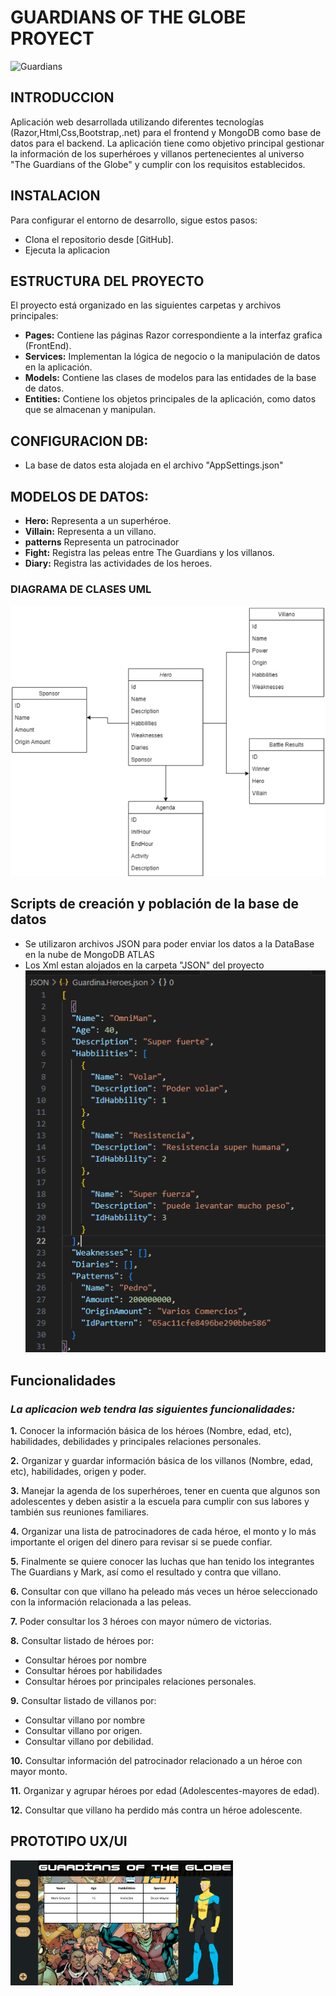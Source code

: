 # **GUARDIANS OF THE GLOBE PROYECT**
![Guardians]( https://imagecomics.com/legacy_images/blog_images/335834916022825.jpg)

## **INTRODUCCION**
Aplicación web desarrollada utilizando diferentes tecnologías (Razor,Html,Css,Bootstrap,.net) para el frontend y MongoDB como base de datos para el backend. La aplicación tiene como objetivo principal gestionar la información de los superhéroes y villanos pertenecientes al universo "The Guardians of the Globe" y cumplir con los requisitos establecidos.

## **INSTALACION**
Para configurar el entorno de desarrollo, sigue estos pasos:

- Clona el repositorio desde [GitHub].
- Ejecuta la aplicacion

## **ESTRUCTURA DEL PROYECTO**
El proyecto está organizado en las siguientes carpetas y archivos principales:
- **Pages:** Contiene las páginas Razor correspondiente a la interfaz grafica (FrontEnd).
- **Services:** Implementan la lógica de negocio o la manipulación de datos en la aplicación. 
- **Models:** Contiene las clases de modelos para las entidades de la base de datos.
- **Entities:** Contiene los objetos principales de la aplicación, como datos que se almacenan y manipulan.

## **CONFIGURACION DB:**
- La base de datos esta alojada en el archivo "AppSettings.json"

## **MODELOS DE DATOS:**
- **Hero:** Representa a un superhéroe.
- **Villain:** Representa a un villano.
- **patterns** Representa un patrocinador
- **Fight:** Registra las peleas entre The Guardians y los villanos.
- **Diary:** Registra las actividades de los heroes.

### DIAGRAMA DE CLASES UML
![Guardians]( https://github.com/sebas000007/GuardiansOfTheGlobeProyect/blob/main/Images/ClassDiagram.png?raw=true)

## Scripts de creación y población de la base de datos
- Se utilizaron archivos JSON para poder enviar los datos a la DataBase en la nube de MongoDB ATLAS
- Los Xml estan alojados en la carpeta "JSON" del proyecto
![Json]( https://github.com/sebas000007/GuardiansOfTheGlobeProyect/blob/main/Images/JsonExample.PNG?raw=true)


## **Funcionalidades**
### *La aplicacion web tendra las siguientes funcionalidades:*

**1.** Conocer la información básica de los héroes (Nombre, edad, etc), habilidades, debilidades
  y principales relaciones personales.

**2.** Organizar y guardar información básica de los villanos (Nombre, edad, etc), habilidades,
  origen y poder.

**3.** Manejar la agenda de los superhéroes, tener en cuenta que algunos son adolescentes y
  deben asistir a la escuela para cumplir con sus labores y también sus reuniones familiares.

**4.** Organizar una lista de patrocinadores de cada héroe, el monto y lo más importante el
origen del dinero para revisar si se puede confiar.

**5.** Finalmente se quiere conocer las luchas que han tenido los integrantes The Guardians y
Mark, así como el resultado y contra que villano. 

**6.** Consultar con que villano ha peleado más veces un héroe seleccionado con la información
relacionada a las peleas.

**7.** Poder consultar los 3 héroes con mayor número de victorias.

**8.** Consultar listado de héroes por:
- Consultar héroes por nombre
- Consultar héroes por habilidades
- Consultar héroes por principales relaciones personales.

**9.** Consultar listado de villanos por:
- Consultar villano por nombre
- Consultar villano por origen.
- Consultar villano por debilidad.

**10.** Consultar información del patrocinador relacionado a un héroe con mayor monto.

**11.** Organizar y agrupar héroes por edad (Adolescentes-mayores de edad).

**12.** Consultar que villano ha perdido más contra un héroe adolescente.

## **PROTOTIPO UX/UI**
<img src="https://github.com/sebas000007/GuardiansOfTheGlobeProyect/blob/main/Images/ProtoType_UXUI.png?raw=true" alt="Prototype" height="200">




